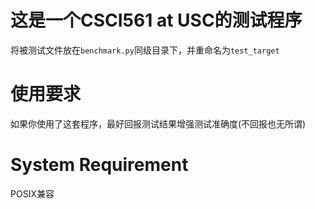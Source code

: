 # 这是一个CSCI561 at USC的测试程序

将被测试文件放在`benchmark.py`同级目录下，并重命名为`test_target`

# 使用要求

如果你使用了这套程序，最好回报测试结果增强测试准确度(不回报也无所谓)

# System Requirement

POSIX兼容

